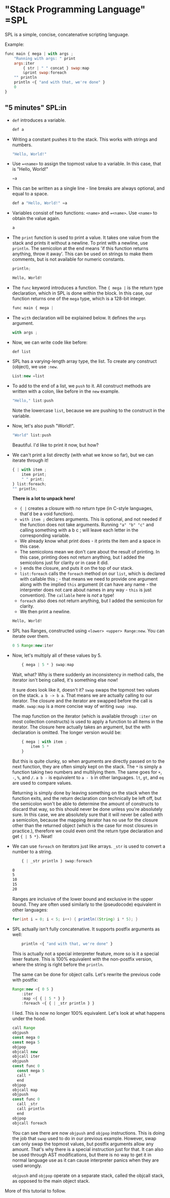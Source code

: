 # "Stack Programming Language" =SPL

SPL is a simple, concise, concatenative scripting language.

Example:
```js
func main { mega | with args ;
    "Running with args: " print
    args:iter
        { str | " " concat } swap:map
        &print swap:foreach
    "" println
    println <{ "and with that, we're done" }
    0
}
```

## "5 minutes" SPL:in


- `def` introduces a variable.
  ```js
  def a
  ```
- Writing a constant pushes it to the stack. This works with strings and numbers.
  ```js
  "Hello, World!"
  ```
- Use `=<name>` to assign the topmost value to a variable. In this case, that is
  "Hello, World!"
  ```js
  =a
  ```
- This can be written as a single line - line breaks are always optional, and
  equal to a space.
  ```js
  def a "Hello, World!" =a
  ```
- Variables consist of two functions: `<name>` and `=<name>`. Use `<name>` to
  obtain the value again.
  ```js
  a
  ```
- The `print` function is used to print a value. It takes one value from the stack
  and prints it without a newline. To print with a newline, use `println`. The
  semicolon at the end means 'if this function returns anything, throw it away'.
  This can be used on strings to make them comments, but is not available for
  numeric constants.
  ```js
  println;
  ```
  ```txt
  Hello, World!
  ```
- The `func` keyword introduces a function. The `{ mega |` is the return type
  declaration, which in SPL is done within the block. In this case, our function
  returns one of the `mega` type, which is a 128-bit integer. 
  ```js
  func main { mega |
  ```
- The `with` declaration will be explained below. It defines the `args` argument.
  ```js
  with args ;
  ```
- Now, we can write code like before:
  ```js
  def list
  ```
- SPL has a varying-length array type, the list. To create any construct (object), 
  we use `:new`.
  ```js
  List:new =list
  ```
- To add to the end of a list, we `push` to it. All construct methods are
  written with a colon, like before in the `new` example.
  ```js
  "Hello," list:push
  ```
  Note the lowercase `list`, because we are pushing to the construct in the
  variable.
- Now, let's also push "World!".
  ```js
  "World" list:push
  ```
  Beautiful. I'd like to print it now, but how?
- We can't print a list directly (with what we know so far), but we can iterate
  through it!
  ```js
  { | with item ;
      item print;
      " " print;
  } list:foreach;
  "" println;
  ```
  **There is a lot to unpack here!**
  - `{ |` creates a closure with no return type (in C-style languages, that'd be
    a void function).
  - `with item ;` declares arguments. This is optional, and not needed if the
    function does not take arguments. Running `"a" "b" "c"` and calling
    something with a b c ; will leave each letter in the corresponding variable.
  - We already know what print does - it prints the item and a space in this
    case.
  - The semicolons mean we don't care about the result of printing. In this
    case, printing does not return anything, but I added the semicolons just for
    clarity or in case it did.
  - `}` ends the closure, and puts it on the top of our stack.
  - `list:foreach` calls the `foreach` method on our `list`, which is declared
    with callable this ; - that means we need to provide one argument along with
    the implied `this` argument (it can have any name - the interpreter does not
    care about names in any way - `this` is just convention). The `callable`
    here is *not* a type!
  - `foreach` also does not return anything, but I added the semicolon for
    clarity.
  - We then print a newline.
  ```txt
  Hello, World! 
  ```
- SPL has Ranges, constructed using `<lower> <upper> Range:new`. You can iterate
  over them.
  ```js
  0 5 Range:new:iter
  ```
- Now, let's multiply all of these values by 5.
  ```js
      { mega | 5 * } swap:map
  ```
  Wait, what?
  Why is there suddenly an inconsistency in method calls, the iterator isn't
  being called, it's something else now!

  It sure does look like it, doesn't it? `swap` swaps the topmost two values on
  the stack. `a b -> b a`. That means we are actually calling to our iterator.
  The closure and the iterator are swapped before the call is made. `swap:map`
  is a more concise way of writing `swap :map`.

  The map function on the iterator (which is available through `:iter` on most
  collection constructs) is used to apply a function to all items in the
  iterator. The closure here actually takes an argument, but the with
  declaration is omitted. The longer version would be:
  ```js
      { mega | with item ;
          item 5 *
      }
  ```
  But this is quite clunky, so when arguments are directly passed on to the next
  function, they are often simply kept on the stack. The `*` is simply a
  function taking two numbers and multilying them. The same goes for `+`, `-`,
  `%`, and `/`. `a b -` is equivalent to `a - b` in other languages. `lt`,
  `gt`, and `eq` are used to compare values.

  Returning is simply done by leaving something on the stack when the function
  exits, and the return declaration *can* technically be left off, but the
  semicolon won't be able to determine the amount of constructs to discard that
  way, so this should never be done unless you're absolutely sure. In this case, 
  we are absolutely sure that it will never be called with a
  semicolon, because the mapping iterator has no use for the closure other than
  the returned object (which is the case for most closures in practice.), 
  therefore we could even omit the return type declaration and get `{ | 5 *}`. 
  Neat!
- We can use `foreach` on iterators just like arrays. `_str` is used to convert
  a number to a string.
  ```js
      { | _str println } swap:foreach
  ```
  ```txt
  0
  5
  10 
  15 
  20
  ```
  Ranges are inclusive of the lower bound and exclusive in the upper bound.
  They are often used similarly to the (pseudocode) equivalent in other
  languages:
  ```java
  for(int i = 0; i < 5; i++) { println((String) i * 5); }
  ```
- SPL actually isn't fully concatenative. It supports postfix arguments as well:
  ```js
      println <{ "and with that, we're done" }
  ```
  This is actually not a special interpreter feature, more so is it a special
  lexer feature. This is 100% equivalent with the non-postfix version, where the
  string is right before the `println`.

  The same can be done for object calls. Let's rewrite the previous code with
  postfix:
  ```js
  Range:new <{ 0 5 }
      :iter
      :map <{ { | 5 * } }
      :foreach <{ { | _str println } }
  ```

  I lied. This is now no longer 100% equivalent. Let's look at what happens
  under the hood.

  ```js
  call Range
  objpush
  const mega 0
  const mega 5
  objpop
  objcall new
  objcall iter
  objpush
  const func 0
    const mega 5
    call *
    end
  objpop
  objcall map
  objpush
  const func 0
    call _str
    call println
    end
  objpop
  objcall foreach
  ```

  You can see there are now `objpush` and `objpop` instructions. This is doing
  the job that `swap` used to do in our previous example. However, swap can only
  swap the topmost values, but postfix arguments allow any amount. That's why
  there is a special instruction just for that. It can also be used through AST
  modifications, but there is no way to get it in normal language use as it can
  cause interpreter panics when they are used wrongly.

  `objpush` and `objpop` operate on a separate stack, called the objcall stack,
  as opposed to the main object stack.

More of this tutorial to follow.
